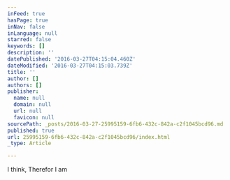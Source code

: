 ```yaml
---
inFeed: true
hasPage: true
inNav: false
inLanguage: null
starred: false
keywords: []
description: ''
datePublished: '2016-03-27T04:15:04.460Z'
dateModified: '2016-03-27T04:15:03.739Z'
title: ''
author: []
authors: []
publisher:
  name: null
  domain: null
  url: null
  favicon: null
sourcePath: _posts/2016-03-27-25995159-6fb6-432c-842a-c2f1045bcd96.md
published: true
url: 25995159-6fb6-432c-842a-c2f1045bcd96/index.html
_type: Article

---
```

I think, Therefor I am